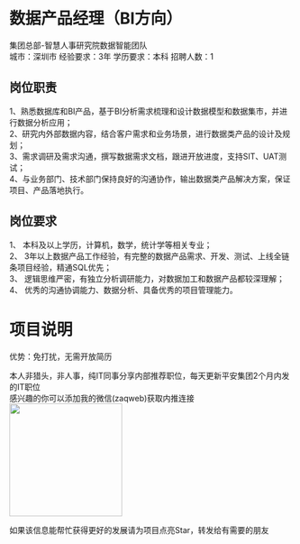 # 数据产品经理（BI方向）
集团总部-智慧人事研究院数据智能团队  
城市：深圳市 经验要求：3年 学历要求：本科  招聘人数：1

## 岗位职责
1、熟悉数据库和BI产品，基于BI分析需求梳理和设计数据模型和数据集市，并进行数据分析应用；   
2、研究内外部数据内容，结合客户需求和业务场景，进行数据类产品的设计及规划；   
3、需求调研及需求沟通，撰写数据需求文档，跟进开放进度，支持SIT、UAT测试；   
4、与业务部门、技术部门保持良好的沟通协作，输出数据类产品解决方案，保证项目、产品落地执行。

## 岗位要求
1、	本科及以上学历，计算机，数学，统计学等相关专业；   
2、	3年以上数据产品工作经验，有完整的数据产品需求、开发、测试、上线全链条项目经验，精通SQL优先；   
3、	逻辑思维严密，有独立分析调研能力，对数据加工和数据产品都较深理解；   
4、	优秀的沟通协调能力、数据分析、具备优秀的项目管理能力。

# 项目说明

优势：免打扰，无需开放简历

本人非猎头，非人事，纯IT同事分享内部推荐职位，每天更新平安集团2个月内发的IT职位  
感兴趣的你可以添加我的微信(zaqweb)获取内推连接  
<img src="https://github.com/zaqweb/PA-IT-JOBS/blob/master/WechatICode.jpeg"  height="200" width="200">

如果该信息能帮忙获得更好的发展请为项目点亮Star，转发给有需要的朋友




